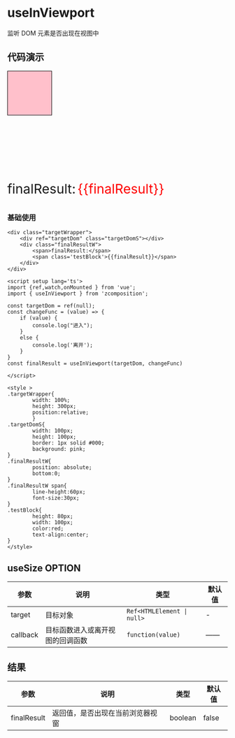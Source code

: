 # useInViewport

监听 DOM 元素是否出现在视图中

## 代码演示

<div class="targetWrapper">
    <div ref="targetDom" class="targetDomS"></div>
    <div class="finalResultW">
        <span>finalResult:</span>
        <span class='testBlock'>{{finalResult}}</span>
    </div>
</div>

<script setup lang='ts'>
import {ref,watch,onMounted } from 'vue';
import { useInViewport } from '@lib';

const targetDom = ref(null);
const changeFunc = (value) => {
    if (value) {
        console.log("进入");
    }
    else {
        console.log('离开');
    }
}
const finalResult = useInViewport(targetDom, changeFunc)

</script>

<style >
.targetWrapper{
        width: 100%;
        height: 300px;
        position:relative;
        }
.targetDomS{
        width: 100px; 
        height: 100px;
        border: 1px solid #000; 
        background: pink;
}
.finalResultW{
        position: absolute;
        bottom:0;    
}
.finalResultW span{
        line-height:60px;
        font-size:30px;    
}
.testBlock{      
        height: 80px;
        width: 100px;
        color:red;
        text-align:center;
}
</style>

### 基础使用

```vue
<div class="targetWrapper">
    <div ref="targetDom" class="targetDomS"></div>
    <div class="finalResultW">
        <span>finalResult:</span>
        <span class='testBlock'>{{finalResult}}</span>
    </div>
</div>

<script setup lang='ts'>
import {ref,watch,onMounted } from 'vue';
import { useInViewport } from 'zcomposition';

const targetDom = ref(null);
const changeFunc = (value) => {
    if (value) {
        console.log("进入");
    }
    else {
        console.log('离开');
    }
}
const finalResult = useInViewport(targetDom, changeFunc)

</script>

<style >
.targetWrapper{
        width: 100%;
        height: 300px;
        position:relative;
        }
.targetDomS{
        width: 100px; 
        height: 100px;
        border: 1px solid #000; 
        background: pink;
}
.finalResultW{
        position: absolute;
        bottom:0;    
}
.finalResultW span{
        line-height:60px;
        font-size:30px;    
}
.testBlock{      
        height: 80px;
        width: 100px;
        color:red;
        text-align:center;
}
</style>
```

## useSize OPTION

| 参数   | 说明     | 类型                       | 默认值 |
| ------ | -------- | -------------------------- | ------ |
| target | 目标对象 | `Ref<HTMLElement \| null>` | -      |
| callback     | 目标函数进入或离开视图的回调函数             | `function(value)` | ——            |

## 结果

| 参数        | 说明                             | 类型    | 默认值 |
| ----------- | -------------------------------- | ------- | ------ |
| finalResult | 返回值，是否出现在当前浏览器视窗 | boolean | false  |
